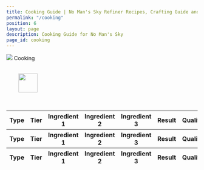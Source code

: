 ```yaml
---
title: Cooking Guide | No Man's Sky Refiner Recipes, Crafting Guide and Cooking Guide
permalink: "/cooking"
position: 6
layout: page
description: Cooking Guide for No Man's Sky
page_id: cooking
---
```


<div class="card mb-3" id="slotWrapper">
    <div class="card-header">
        <img src="uploads/nutrient-processor.png" />
        <span>Cooking</span>
    </div>
    <div class="card-body">
        <div class="table-responsive">
            <div id="loading" class="text-center" style="padding: 2rem">
                <img src="uploads/loading.gif" width="50"/>
            </div>
            <table class="table table-bordered loading" id="dataTable" width="100%" cellspacing="0">
                <thead>
                    <tr class='tr-title'>
                        <th>Type</th>
                        <th>Tier</th>
                        <th>Ingredient 1</th>
                        <th>Ingredient 2</th>
                        <th>Ingredient 3</th>
                        <th>Result</th>
                        <th>Quality</th>
                    </tr>
                    <tr class="text-center">
                        <th><div>Type</div></th>
                        <th><div>Tier</div></th>
                        <th><div>Ingredient 1</div></th>
                        <th><div>Ingredient 2</div></th>
                        <th><div>Ingredient 3</div></th>
                        <th><div>Result</div></th>
                        <th><div>Quality</div></th>
                    </tr>
                </thead>
                <tfoot>
                    <tr class='tr-title'>
                        <th>Type</th>
                        <th>Tier</th>
                        <th>Ingredient 1</th>
                        <th>Ingredient 2</th>
                        <th>Ingredient 3</th>
                        <th>Result</th>
                        <th>Quality</th>
                    </tr>
                </tfoot>
                <tbody id="all"></tbody>
            </table>
        </div>
    </div>
</div>

<script type="text/javascript">
    var publicSpreadsheetUrl =
          "https://docs.google.com/spreadsheets/d/1rgIYbl3zCD3qGTE-5ZCCmHiol7-9QzIIujkAfmgKoSo/edit?usp=sharing";
    
      function init() {
          Tabletop.init({
              key: publicSpreadsheetUrl,
              callback: showInfo,
              simpleSheet: false
          });
      }
    
      function showInfo(data, tabletop) {
          var itemsProcessed = 0;
          data.cooking.elements.forEach(function(item, index) {
              if (!isEmpty(item.ing_3)) {
                  $("#all").append(
                      '<tr> <td onclick="getText(\''+item.type+'\')">' +
                      item.type +
                      '</td> <td onclick="getText(\''+item.tier+'\')">' +
                      item.tier +
                      '</td> <td onclick="getText(\''+item.ing_1+'\')"><img src="uploads/' +
                      item.ing_1.replace(/ /g, "-").toLowerCase() +
                      '.png" /><span>' +
                      item.ing_1 +
                      '</span></td> <td onclick="getText(\''+item.ing_2+'\')"><img src="uploads/' +
                      item.ing_2.replace(/ /g, "-").toLowerCase() +
                      '.png" /><span>' +
                      item.ing_2 +
                      '</span></td> <td onclick="getText(\''+item.ing_3+'\')"><img src="uploads/' +
                      item.ing_3.replace(/ /g, "-").toLowerCase() +
                      '.png" /><span>' +
                      item.ing_3 +
                      '</span></td> <td onclick="getText(\''+item.result+'\')"><img src="uploads/' +
                      item.result.replace(/ /g, "-").toLowerCase() +
                      '.png" /><span>' +
                      item.result +
                      '</span></td><td onclick="getText(\''+item.quality+'\')">' +
                      item.quality +
                      "</td>"
                  );
              } else if (!isEmpty(item.ing_2)) {
                  $("#all").append(
                      '<tr> <td onclick="getText(\''+item.type+'\')">' +
                      item.type +
                      '</td> <td onclick="getText(\''+item.tier+'\')">' +
                      item.tier +
                      '</td> <td onclick="getText(\''+item.ing_1+'\')"><img src="uploads/' +
                      item.ing_1.replace(/ /g, "-").toLowerCase() +
                      '.png" /><span>' +
                      item.ing_1 +
                      '</span></td> <td onclick="getText(\''+item.ing_2+'\')"><img src="uploads/' +
                      item.ing_2.replace(/ /g, "-").toLowerCase() +
                      '.png" /><span>' +
                      item.ing_2 +
                      '</span></td> <td></td> <td onclick="getText(\''+item.result+'\')"><img src="uploads/' +
                      item.result.replace(/ /g, "-").toLowerCase() +
                      '.png" /><span>' +
                      item.result +
                      '</span></td><td onclick="getText(\''+item.quality+'\')">' +
                      item.quality +
                      "</td>"
                  );
              } else {
                  $("#all").append(
                      '<tr> <td onclick="getText(\''+item.type+'\')">' +
                      item.type +
                      '</td> <td onclick="getText(\''+item.tier+'\')">' +
                      item.tier +
                      '</td> <td onclick="getText(\''+item.ing_1+'\')"><img src="uploads/' +
                      item.ing_1.replace(/ /g, "-").toLowerCase() +
                      '.png" /><span>' +
                      item.ing_1 +
                      '</span></td> <td></td> <td></td> <td onclick="getText(\''+item.result+'\')"><img src="uploads/' +
                      item.result.replace(/ /g, "-").toLowerCase() +
                      '.png" /><span>' +
                      item.result +
                      '</span></td><td onclick="getText(\''+item.quality+'\')">' +
                      item.quality +
                      "</td>"
                  );
              }
    
              itemsProcessed++;
              if (itemsProcessed === data.cooking.elements.length) {
                  callback();
              }
          });
      }
    
      function isEmpty(obj) {
          for (var key in obj) {
              if (obj.hasOwnProperty(key)) return false;
          }
          return true;
      }
    
      window.addEventListener("DOMContentLoaded", init);
    
      function callback() {
          $("#dataTable").DataTable({
              order: [
                  [4, "asc"]
              ],
              ordering: true,
              orderCellsTop: true,
              pageLength: 10,
              language: {
                  searchPlaceholder: "Search",
                  search: '<a class="clearSearch" onclick="clearSearch()"><i class="fa fa-times" aria-hidden="true"></i></a>'
              }
          });
          
          $('#dataTable thead th').each( function () {
                var title = $(this).text();
                $(this).find('div').html( '<input type="text" class="form-control form-control-sm cell-search" placeholder="Search '+title+'" />' );
            } );
        
            var table = $('#dataTable').DataTable();
        
            // Apply the search
            table.columns().every( function () {
                var that = this;
                console.log(this)
                $( 'input', this.header() ).on( 'keyup change clear', function () {
                    if ( that.search() !== this.value ) {
                        that
                            .search( this.value )
                            .draw();
                    }
                } );
            } );
    
          $("#loading").remove();
          $(".loading").removeClass('loading');
      }
</script>
<script src="https://cdnjs.cloudflare.com/ajax/libs/tabletop.js/1.5.1/tabletop.min.js"></script>